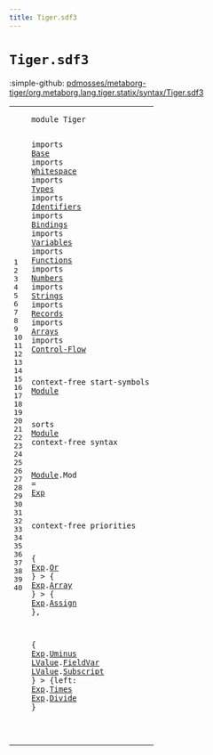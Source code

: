 ```yaml
---
title: Tiger.sdf3
---
```


# `Tiger.sdf3`

:simple-github: [pdmosses/metaborg-tiger/org.metaborg.lang.tiger.statix/syntax/Tiger.sdf3]

[pdmosses/metaborg-tiger/org.metaborg.lang.tiger.statix/syntax/Tiger.sdf3]: https://github.com/pdmosses/metaborg-tiger/blob/master/org.metaborg.lang.tiger.statix/syntax/Tiger.sdf3 "The source file on GitHub"

<div class="sdf3"><table class="highlighttable"><tbody><tr><td class="linenos"><div class="linenodiv"><pre><span></span>1
2
3
4
5
6
7
8
9
10
11
12
13
14
15
16
17
18
19
20
21
22
23
24
25
26
27
28
29
30
31
32
33
34
35
36
37
38
39
40
</pre></div></td>
<td class="code"><pre><code><span class="keyword">module</span> <span id="Tiger_7_12" title="Not referenced locally, nor via imports">Tiger</span>

<span class="keyword">imports</span> <a href="../Base.sdf3#Base_7_11" id="Base_22_26" title="Defined at ../Base.sdf3 line 1">Base</a>
<span class="keyword">imports</span> <a href="../Whitespace.sdf3#Whitespace_7_17" id="Whitespace_35_45" title="Defined at ../Whitespace.sdf3 line 1">Whitespace</a>
<span class="keyword">imports</span> <a href="../Types.sdf3#Types_7_12" id="Types_54_59" title="Defined at ../Types.sdf3 line 1">Types</a>
<span class="keyword">imports</span> <a href="../Identifiers.sdf3#Identifiers_7_18" id="Identifiers_68_79" title="Defined at ../Identifiers.sdf3 line 1">Identifiers</a>
<span class="keyword">imports</span> <a href="../Bindings.sdf3#Bindings_7_15" id="Bindings_88_96" title="Defined at ../Bindings.sdf3 line 1">Bindings</a>
<span class="keyword">imports</span> <a href="../Variables.sdf3#Variables_7_16" id="Variables_105_114" title="Defined at ../Variables.sdf3 line 1">Variables</a>
<span class="keyword">imports</span> <a href="../Functions.sdf3#Functions_7_16" id="Functions_123_132" title="Defined at ../Functions.sdf3 line 1">Functions</a>
<span class="keyword">imports</span> <a href="../Numbers.sdf3#Numbers_7_14" id="Numbers_141_148" title="Defined at ../Numbers.sdf3 line 1">Numbers</a>
<span class="keyword">imports</span> <a href="../Strings.sdf3#Strings_7_14" id="Strings_157_164" title="Defined at ../Strings.sdf3 line 1">Strings</a>
<span class="keyword">imports</span> <a href="../Records.sdf3#Records_7_14" id="Records_173_180" title="Defined at ../Records.sdf3 line 1">Records</a>
<span class="keyword">imports</span> <a href="../Arrays.sdf3#Arrays_7_13" id="Arrays_189_195" title="Defined at ../Arrays.sdf3 line 1">Arrays</a>
<span class="keyword">imports</span> <a href="../Control-Flow.sdf3#Control-Flow_7_19" id="Control-Flow_204_216" title="Defined at ../Control-Flow.sdf3 line 1">Control-Flow</a>

<span class="keyword">context-free start-symbols</span> <a href="#Module_259_265" id="Module_245_251" title="Defined at line 18, 21">Module</a>

<span class="keyword">sorts</span> <a href="#Module_245_251" id="Module_259_265" title="Referenced at line 16">Module</a>
<span class="keyword">context-free syntax</span>

  <a href="#Module_245_251" id="Module_289_295" title="Referenced at line 16">Module</a>.<span class="cons_Constructor"><span id="Mod_296_299" title="Not referenced locally, nor via imports">Mod</span></span> = <a href="../Variables.sdf3#Exp_175_178" id="Exp_302_305" title="Defined at ../Variables.sdf3 line 16">Exp</a>

<span class="keyword">context-free priorities</span>

  {
    <a href="../Variables.sdf3#Exp_175_178" id="Exp_340_343" title="Defined at ../Variables.sdf3 line 16">Exp</a>.<span class="cons_Constructor"><a href="../Numbers.sdf3#Or_740_742" id="Or_344_346" title="Defined at ../Numbers.sdf3 line 35">Or</a></span>
  } &gt; {
    <a href="../Variables.sdf3#Exp_175_178" id="Exp_359_362" title="Defined at ../Variables.sdf3 line 16">Exp</a>.<span class="cons_Constructor"><a href="../Arrays.sdf3#Array_66_71" id="Array_363_368" title="Defined at ../Arrays.sdf3 line 8">Array</a></span>
  } &gt; {
    <a href="../Variables.sdf3#Exp_175_178" id="Exp_381_384" title="Defined at ../Variables.sdf3 line 16">Exp</a>.<span class="cons_Constructor"><a href="../Control-Flow.sdf3#Assign_376_382" id="Assign_385_391" title="Defined at ../Control-Flow.sdf3 line 37">Assign</a></span>
  },

  {
    <a href="../Variables.sdf3#Exp_175_178" id="Exp_406_409" title="Defined at ../Variables.sdf3 line 16">Exp</a>.<span class="cons_Constructor"><a href="../Numbers.sdf3#Uminus_231_237" id="Uminus_410_416" title="Defined at ../Numbers.sdf3 line 21">Uminus</a></span>
    <a href="../Variables.sdf3#LValue_159_165" id="LValue_421_427" title="Defined at ../Variables.sdf3 line 14">LValue</a>.<span class="cons_Constructor"><a href="../Records.sdf3#FieldVar_295_303" id="FieldVar_428_436" title="Defined at ../Records.sdf3 line 24">FieldVar</a></span>
    <a href="../Variables.sdf3#LValue_159_165" id="LValue_441_447" title="Defined at ../Variables.sdf3 line 14">LValue</a>.<span class="cons_Constructor"><a href="../Arrays.sdf3#Subscript_141_150" id="Subscript_448_457" title="Defined at ../Arrays.sdf3 line 12">Subscript</a></span>
  } &gt; {<span class="keyword">left</span>:
    <a href="../Variables.sdf3#Exp_175_178" id="Exp_475_478" title="Defined at ../Variables.sdf3 line 16">Exp</a>.<span class="cons_Constructor"><a href="../Numbers.sdf3#Times_257_262" id="Times_479_484" title="Defined at ../Numbers.sdf3 line 22">Times</a></span>
    <a href="../Variables.sdf3#Exp_175_178" id="Exp_489_492" title="Defined at ../Variables.sdf3 line 16">Exp</a>.<span class="cons_Constructor"><a href="../Numbers.sdf3#Divide_298_304" id="Divide_493_499" title="Defined at ../Numbers.sdf3 line 23">Divide</a></span>
  }

</code></pre></td></tr></tbody></table></div>